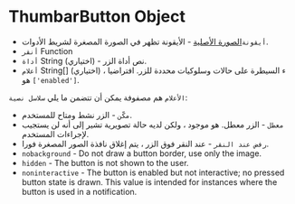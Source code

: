 # ThumbarButton Object

* `أيقونة`[الصورة الأصلية](../native-image.md) - الأيقونة تظهر في الصورة المصغرة لشريط الأدوات.
* `أنقر` Function
* `أداة` String (اختياري) - نص أداة الزر.
* `أعلام` String[] (اختياري) ء السيطرة على حالات وسلوكيات محددة للزر. افتراضيا ، هو `['enabled']`.

`الأعلام` هم مصفوفة يمكن أن تتضمن ما يلي `سلاسل نصية`:

* `مكّن` - الزر نشط ومتاح للمستخدم.
* `معطل` - الزر معطل. هو موجود ، ولكن لديه حالة تصويرية تشير إلى أنه لن يستجيب لإجراءات المستخدم.
* `رفض عند النقر` - عند النقر فوق الزر ، يتم إغلاق نافذة الصور المصغرة فورا.
* `nobackground` - Do not draw a button border, use only the image.
* `hidden` - The button is not shown to the user.
* `noninteractive` - The button is enabled but not interactive; no pressed button state is drawn. This value is intended for instances where the button is used in a notification.
